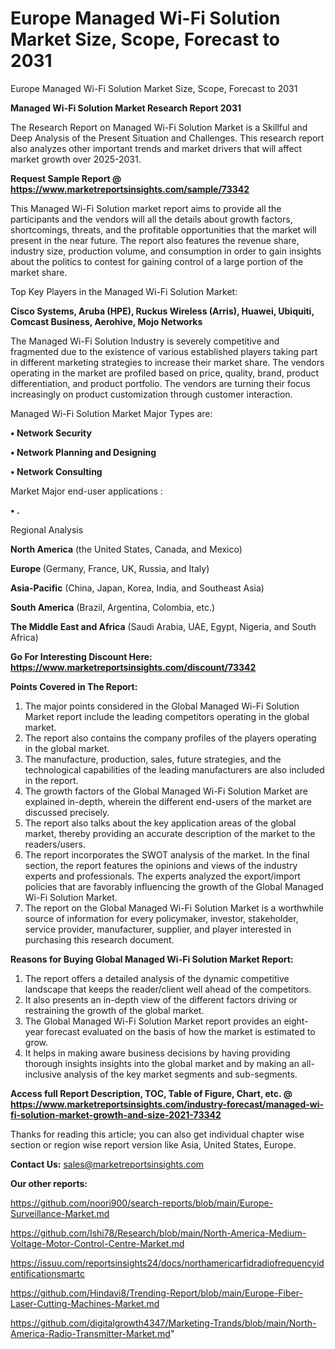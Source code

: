 # Europe Managed Wi-Fi Solution Market Size, Scope, Forecast to 2031
Europe Managed Wi-Fi Solution Market Size, Scope, Forecast to 2031

<strong>Managed Wi-Fi Solution Market Research Report 2031</strong>

The Research Report on Managed Wi-Fi Solution Market is a Skillful and Deep Analysis of the Present Situation and Challenges. This research report also analyzes other important trends and market drivers that will affect market growth over 2025-2031.

<strong>Request Sample Report @ <a href=https://www.marketreportsinsights.com/sample/73342>https://www.marketreportsinsights.com/sample/73342</a></strong>

This Managed Wi-Fi Solution market report aims to provide all the participants and the vendors will all the details about growth factors, shortcomings, threats, and the profitable opportunities that the market will present in the near future. The report also features the revenue share, industry size, production volume, and consumption in order to gain insights about the politics to contest for gaining control of a large portion of the market share.

Top Key Players in the Managed Wi-Fi Solution Market:

<strong>Cisco Systems, Aruba (HPE), Ruckus Wireless (Arris), Huawei, Ubiquiti, Comcast Business, Aerohive, Mojo Networks</strong>

The Managed Wi-Fi Solution Industry is severely competitive and fragmented due to the existence of various established players taking part in different marketing strategies to increase their market share. The vendors operating in the market are profiled based on price, quality, brand, product differentiation, and product portfolio. The vendors are turning their focus increasingly on product customization through customer interaction.

Managed Wi-Fi Solution Market Major Types are:

<strong>• Network Security

• Network Planning and Designing

• Network Consulting</strong>

Market Major end-user applications :

<strong>• .</strong>

Regional Analysis

</u><strong><b>North America</b></strong> (the United States, Canada, and Mexico)

<strong><b>Europe </b></strong>(Germany, France, UK, Russia, and Italy)

<strong><b>Asia-Pacific</b></strong> (China, Japan, Korea, India, and Southeast Asia)

<strong><b>South America</b></strong> (Brazil, Argentina, Colombia, etc.)

<strong><b>The Middle East and Africa</b></strong> (Saudi Arabia, UAE, Egypt, Nigeria, and South Africa)

<strong>Go For Interesting Discount Here: <a href=https://www.marketreportsinsights.com/discount/73342>https://www.marketreportsinsights.com/discount/73342</a></strong>

<strong>Points Covered in The Report:</strong>
<ol>
  <li>The major points considered in the Global Managed Wi-Fi Solution Market report include the leading competitors operating in the global market.</li>
  <li>The report also contains the company profiles of the players operating in the global market.</li>
  <li>The manufacture, production, sales, future strategies, and the technological capabilities of the leading manufacturers are also included in the report.</li>
  <li>The growth factors of the Global Managed Wi-Fi Solution Market are explained in-depth, wherein the different end-users of the market are discussed precisely.</li>
  <li>The report also talks about the key application areas of the global market, thereby providing an accurate description of the market to the readers/users.</li>
  <li>The report incorporates the SWOT analysis of the market. In the final section, the report features the opinions and views of the industry experts and professionals. The experts analyzed the export/import policies that are favorably influencing the growth of the Global Managed Wi-Fi Solution Market.</li>
  <li>The report on the Global Managed Wi-Fi Solution Market is a worthwhile source of information for every policymaker, investor, stakeholder, service provider, manufacturer, supplier, and player interested in purchasing this research document.</li>
</ol>
<strong>Reasons for Buying Global Managed Wi-Fi Solution Market Report:</strong>

<ol>
  <li>The report offers a detailed analysis of the dynamic competitive landscape that keeps the reader/client well ahead of the competitors.</li>
  <li>It also presents an in-depth view of the different factors driving or restraining the growth of the global market.</li>
  <li>The Global Managed Wi-Fi Solution Market report provides an eight-year forecast evaluated on the basis of how the market is estimated to grow.</li>
  <li>It helps in making aware business decisions by having providing thorough insights insights into the global market and by making an all-inclusive analysis of the key market segments and sub-segments.</li>
</ol>
<strong>Access full Report Description, TOC, Table of Figure, Chart, etc. @ <a href=https://www.marketreportsinsights.com/industry-forecast/managed-wi-fi-solution-market-growth-and-size-2021-73342>https://www.marketreportsinsights.com/industry-forecast/managed-wi-fi-solution-market-growth-and-size-2021-73342</a></strong>


Thanks for reading this article; you can also get individual chapter wise section or region wise report version like Asia, United States, Europe.

<strong>Contact Us:</strong>
sales@marketreportsinsights.com

<strong>Our other reports:</strong>

<a href=https://github.com/noori900/search-reports/blob/main/Europe-Surveillance-Market.md>https://github.com/noori900/search-reports/blob/main/Europe-Surveillance-Market.md</a>

<a href=https://github.com/Ishi78/Research/blob/main/North-America-Medium-Voltage-Motor-Control-Centre-Market.md>https://github.com/Ishi78/Research/blob/main/North-America-Medium-Voltage-Motor-Control-Centre-Market.md</a>

<a href=https://issuu.com/reportsinsights24/docs/northamericarfidradiofrequencyidentificationsmartc>https://issuu.com/reportsinsights24/docs/northamericarfidradiofrequencyidentificationsmartc</a>

<a href=https://github.com/Hindavi8/Trending-Report/blob/main/Europe-Fiber-Laser-Cutting-Machines-Market.md>https://github.com/Hindavi8/Trending-Report/blob/main/Europe-Fiber-Laser-Cutting-Machines-Market.md</a>

<a href=https://github.com/digitalgrowth4347/Marketing-Trands/blob/main/North-America-Radio-Transmitter-Market.md>https://github.com/digitalgrowth4347/Marketing-Trands/blob/main/North-America-Radio-Transmitter-Market.md</a>"
